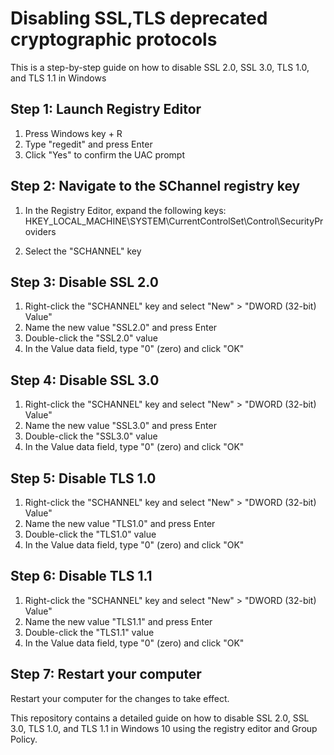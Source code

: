 # Disabling SSL,TLS deprecated cryptographic protocols 
This is a step-by-step guide on how to disable SSL 2.0, SSL 3.0, TLS 1.0, and TLS 1.1 in Windows

## Step 1: Launch Registry Editor
1. Press Windows key + R
2. Type "regedit" and press Enter
3. Click "Yes" to confirm the UAC prompt

## Step 2: Navigate to the SChannel registry key
1. In the Registry Editor, expand the following keys:
    HKEY_LOCAL_MACHINE\SYSTEM\CurrentControlSet\Control\SecurityProviders

2. Select the "SCHANNEL" key

## Step 3: Disable SSL 2.0
1. Right-click the "SCHANNEL" key and select "New" > "DWORD (32-bit) Value"
2. Name the new value "SSL2.0" and press Enter
3. Double-click the "SSL2.0" value
4. In the Value data field, type "0" (zero) and click "OK"

## Step 4: Disable SSL 3.0
1. Right-click the "SCHANNEL" key and select "New" > "DWORD (32-bit) Value"
2. Name the new value "SSL3.0" and press Enter
3. Double-click the "SSL3.0" value
4. In the Value data field, type "0" (zero) and click "OK"

## Step 5: Disable TLS 1.0
1. Right-click the "SCHANNEL" key and select "New" > "DWORD (32-bit) Value"
2. Name the new value "TLS1.0" and press Enter
3. Double-click the "TLS1.0" value
4. In the Value data field, type "0" (zero) and click "OK"

## Step 6: Disable TLS 1.1
1. Right-click the "SCHANNEL" key and select "New" > "DWORD (32-bit) Value"
2. Name the new value "TLS1.1" and press Enter
3. Double-click the "TLS1.1" value
4. In the Value data field, type "0" (zero) and click "OK"

## Step 7: Restart your computer
Restart your computer for the changes to take effect.

This repository contains a detailed guide on how to disable SSL 2.0, SSL 3.0, TLS 1.0, and TLS 1.1 in Windows 10 using the registry editor and Group Policy.
